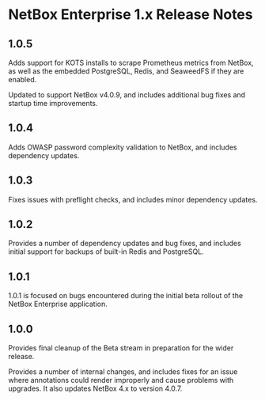 # NetBox Enterprise 1.x Release Notes

## 1.0.5

Adds support for KOTS installs to scrape Prometheus metrics from NetBox, as well as the embedded PostgreSQL, Redis, and SeaweedFS if they are enabled.

Updated to support NetBox v4.0.9, and includes additional bug fixes and startup time improvements.

## 1.0.4

Adds OWASP password complexity validation to NetBox, and includes dependency updates.

## 1.0.3

Fixes issues with preflight checks, and includes minor dependency updates.

## 1.0.2

Provides a number of dependency updates and bug fixes, and includes initial support for backups of built-in Redis and PostgreSQL.

## 1.0.1

1.0.1 is focused on bugs encountered during the initial beta rollout of the NetBox Enterprise application.

## 1.0.0

Provides final cleanup of the Beta stream in preparation for the wider release.

Provides a number of internal changes, and includes fixes for an issue where annotations could render improperly and cause problems with upgrades.
It also updates NetBox 4.x to version 4.0.7.